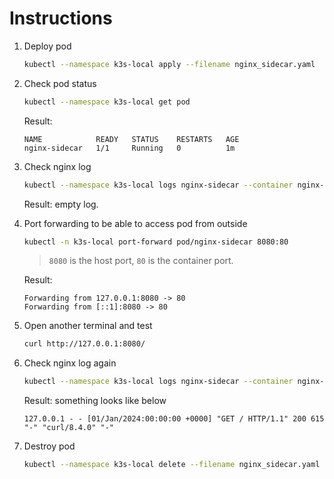 # Instructions

1. Deploy pod

   ```sh
   kubectl --namespace k3s-local apply --filename nginx_sidecar.yaml
   ```

2. Check pod status

   ```sh
   kubectl --namespace k3s-local get pod
   ```

   Result:

   ```
   NAME            READY   STATUS    RESTARTS   AGE
   nginx-sidecar   1/1     Running   0          1m
   ```

3. Check nginx log

   ```sh
   kubectl --namespace k3s-local logs nginx-sidecar --container nginx-log
   ```

   Result: empty log.

4. Port forwarding to be able to access pod from outside

   ```sh
   kubectl -n k3s-local port-forward pod/nginx-sidecar 8080:80
   ```
   > `8080` is the host port, `80` is the container port.

   Result:

   ```
   Forwarding from 127.0.0.1:8080 -> 80
   Forwarding from [::1]:8080 -> 80
   ```

5. Open another terminal and test

   ```sh
   curl http://127.0.0.1:8080/
   ```

6. Check nginx log again

   ```sh
   kubectl --namespace k3s-local logs nginx-sidecar --container nginx-log
   ```

   Result: something looks like below

   ```
   127.0.0.1 - - [01/Jan/2024:00:00:00 +0000] "GET / HTTP/1.1" 200 615 "-" "curl/8.4.0" "-"
   ```

5. Destroy pod

   ```sh
   kubectl --namespace k3s-local delete --filename nginx_sidecar.yaml
   ```
